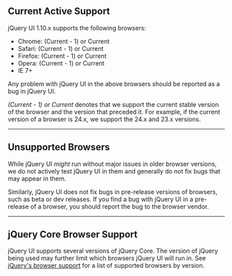 <script>{
	"title": "Browser Support"
}</script>

## Current Active Support

jQuery UI 1.10.x supports the following browsers:

* Chrome: (Current - 1) or Current
* Safari: (Current - 1) or Current
* Firefox: (Current - 1) or Current
* Opera: (Current - 1) or Current
* IE 7+

Any problem with jQuery UI in the above browsers should be reported as a bug in jQuery UI.

*(Current - 1) or Current* denotes that we support the current stable version of the browser and the version that preceded it. For example, if the current version of a browser is 24.x, we support the 24.x and 23.x versions.

----

## Unsupported Browsers

While jQuery UI *might* run without major issues in older browser versions, we do not actively test jQuery UI in them and generally do not fix bugs that may appear in them.

Similarly, jQuery UI does not fix bugs in pre-release versions of browsers, such as beta or dev releases. If you find a bug with jQuery UI in a pre-release of a browser, you should report the bug to the browser vendor.

----

## jQuery Core Browser Support

jQuery UI supports several versions of jQuery Core. The version of jQuery being used may further limit which browsers jQuery UI will run in. See [jQuery's browser support](http://jquery.com/browser-support/) for a list of supported browsers by version.
